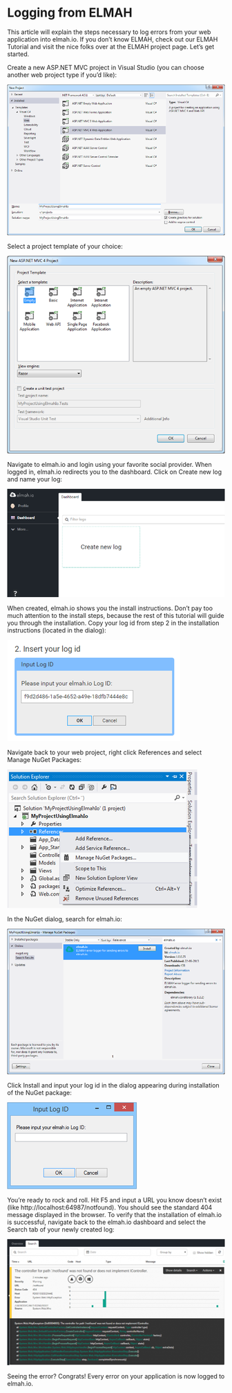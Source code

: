 # Logging from ELMAH

This article will explain the steps necessary to log errors from your web application into elmah.io. If you don’t know ELMAH, check out our ELMAH Tutorial and visit the nice folks over at the ELMAH project page. Let’s get started.

Create a new ASP.NET MVC project in Visual Studio (you can choose another web project type if you’d like):

![Create ASP.NET MVC Website](images/create_aspnetmvc_website.png)

Select a project template of your choice:

![Select Project Template](images/select_project_template.png)

Navigate to elmah.io and login using your favorite social provider. When logged in, elmah.io redirects you to the dashboard. Click on Create new log and name your log:

![Create New Log](images/create_new_log.png)

When created, elmah.io shows you the install instructions. Don’t pay too much attention to the install steps, because the rest of this tutorial will guide you through the installation. Copy your log id from step 2 in the installation instructions (located in the dialog):

![Copy your log id](images/copy_log_id_dialog.png)

Navigate back to your web project, right click References and select Manage NuGet Packages:

![Open Manage NuGet Packages](images/open_manage_nuget_packages.png)

In the NuGet dialog, search for elmah.io:

![Search for elmah.io](images/search_for_elmah_io.png)

Click Install and input your log id in the dialog appearing during installation of the NuGet package:

![Insert your log id](images/input_log_id.png)

You’re ready to rock and roll. Hit F5 and input a URL you know doesn’t exist (like http://localhost:64987/notfound). You should see the standard 404 message displayed in the browser. To verify that the installation of elmah.io is successful, navigate back to the elmah.io dashboard and select the Search tab of your newly created log:

![Error Details](images/error_details.png)

Seeing the error? Congrats! Every error on your application is now logged to elmah.io.
